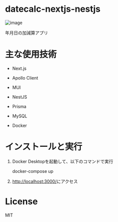 # datecalc-nextjs-nestjs

![image](https://user-images.githubusercontent.com/79039863/147871781-1482ea9f-99f7-4d6b-a70a-84a745a3ce08.png)

年月日の加減算アプリ

# 主な使用技術

-   Next.js

-   Apollo Client

-   MUI

-   NestJS

-   Prisma

-   MySQL

-   Docker

# インストールと実行

1.  Docker Desktopを起動して、以下のコマンドで実行

    docker-compose up

2.  <http://localhost:3000/>にアクセス

# License

MIT
